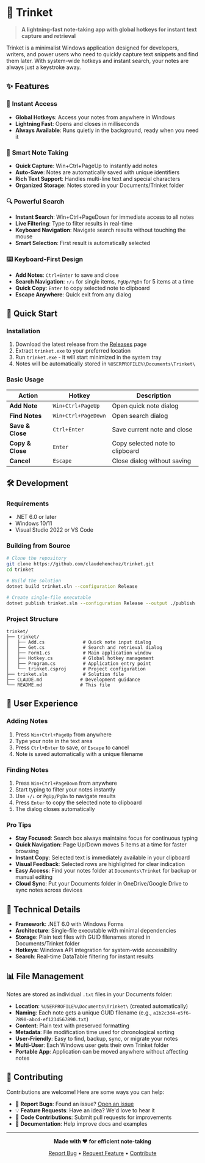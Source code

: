 # 📝 Trinket

> **A lightning-fast note-taking app with global hotkeys for instant text capture and retrieval**

Trinket is a minimalist Windows application designed for developers, writers, and power users who need to quickly capture text snippets and find them later. With system-wide hotkeys and instant search, your notes are always just a keystroke away.

## ✨ Features

### 🚀 **Instant Access**
- **Global Hotkeys**: Access your notes from anywhere in Windows
- **Lightning Fast**: Opens and closes in milliseconds
- **Always Available**: Runs quietly in the background, ready when you need it

### 📝 **Smart Note Taking**
- **Quick Capture**: Win+Ctrl+PageUp to instantly add notes
- **Auto-Save**: Notes are automatically saved with unique identifiers
- **Rich Text Support**: Handles multi-line text and special characters
- **Organized Storage**: Notes stored in your Documents/Trinket folder

### 🔍 **Powerful Search**
- **Instant Search**: Win+Ctrl+PageDown for immediate access to all notes
- **Live Filtering**: Type to filter results in real-time
- **Keyboard Navigation**: Navigate search results without touching the mouse
- **Smart Selection**: First result is automatically selected

### ⌨️ **Keyboard-First Design**
- **Add Notes**: `Ctrl+Enter` to save and close
- **Search Navigation**: `↑/↓` for single items, `PgUp/PgDn` for 5 items at a time
- **Quick Copy**: `Enter` to copy selected note to clipboard
- **Escape Anywhere**: Quick exit from any dialog

## 🎯 Quick Start

### Installation
1. Download the latest release from the [Releases](../../releases) page
2. Extract `trinket.exe` to your preferred location
3. Run `trinket.exe` - it will start minimized in the system tray
4. Notes will be automatically stored in `%USERPROFILE%\Documents\Trinket\`

### Basic Usage

| Action | Hotkey | Description |
|--------|--------|-------------|
| **Add Note** | `Win+Ctrl+PageUp` | Open quick note dialog |
| **Find Notes** | `Win+Ctrl+PageDown` | Open search dialog |
| **Save & Close** | `Ctrl+Enter` | Save current note and close |
| **Copy & Close** | `Enter` | Copy selected note to clipboard |
| **Cancel** | `Escape` | Close dialog without saving |

## 🛠️ Development

### Requirements
- .NET 6.0 or later
- Windows 10/11
- Visual Studio 2022 or VS Code

### Building from Source

```bash
# Clone the repository
git clone https://github.com/claudehenchoz/trinket.git
cd trinket

# Build the solution
dotnet build trinket.sln --configuration Release

# Create single-file executable
dotnet publish trinket.sln --configuration Release --output ./publish
```

### Project Structure

```
trinket/
├── trinket/
│   ├── Add.cs              # Quick note input dialog
│   ├── Get.cs              # Search and retrieval dialog  
│   ├── Form1.cs            # Main application window
│   ├── Hotkey.cs           # Global hotkey management
│   ├── Program.cs          # Application entry point
│   └── trinket.csproj      # Project configuration
├── trinket.sln             # Solution file
├── CLAUDE.md              # Development guidance
└── README.md              # This file
```

## 🎨 User Experience

### Adding Notes
1. Press `Win+Ctrl+PageUp` from anywhere
2. Type your note in the text area
3. Press `Ctrl+Enter` to save, or `Escape` to cancel
4. Note is saved automatically with a unique filename

### Finding Notes  
1. Press `Win+Ctrl+PageDown` from anywhere
2. Start typing to filter your notes instantly
3. Use `↑/↓` or `PgUp/PgDn` to navigate results
4. Press `Enter` to copy the selected note to clipboard
5. The dialog closes automatically

### Pro Tips
- **Stay Focused**: Search box always maintains focus for continuous typing
- **Quick Navigation**: Page Up/Down moves 5 items at a time for faster browsing  
- **Instant Copy**: Selected text is immediately available in your clipboard
- **Visual Feedback**: Selected rows are highlighted for clear indication
- **Easy Access**: Find your notes folder at `Documents\Trinket` for backup or manual editing
- **Cloud Sync**: Put your Documents folder in OneDrive/Google Drive to sync notes across devices

## 🔧 Technical Details

- **Framework**: .NET 6.0 with Windows Forms
- **Architecture**: Single-file executable with minimal dependencies
- **Storage**: Plain text files with GUID filenames stored in Documents/Trinket folder
- **Hotkeys**: Windows API integration for system-wide accessibility
- **Search**: Real-time DataTable filtering for instant results

## 📊 File Management

Notes are stored as individual `.txt` files in your Documents folder:
- **Location**: `%USERPROFILE%\Documents\Trinket\` (created automatically)
- **Naming**: Each note gets a unique GUID filename (e.g., `a1b2c3d4-e5f6-7890-abcd-ef1234567890.txt`)
- **Content**: Plain text with preserved formatting
- **Metadata**: File modification time used for chronological sorting
- **User-Friendly**: Easy to find, backup, sync, or migrate your notes
- **Multi-User**: Each Windows user gets their own Trinket folder
- **Portable App**: Application can be moved anywhere without affecting notes

## 🤝 Contributing

Contributions are welcome! Here are some ways you can help:

- 🐛 **Report Bugs**: Found an issue? [Open an issue](../../issues)
- 💡 **Feature Requests**: Have an idea? We'd love to hear it
- 🔧 **Code Contributions**: Submit pull requests for improvements
- 📖 **Documentation**: Help improve docs and examples

---

<div align="center">

**Made with ❤️ for efficient note-taking**

[Report Bug](../../issues) • [Request Feature](../../issues) • [Contribute](../../pulls)

</div>